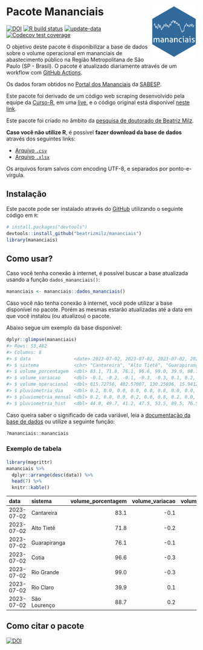 
<!-- README.md is generated from README.Rmd. Please edit that file -->

# Pacote Mananciais <img src="man/figures/hexlogo.png" align="right" width = "120px"/>

<!-- badges: start -->

[![DOI](https://zenodo.org/badge/DOI/10.5281/zenodo.4733056.svg)](https://doi.org/10.5281/zenodo.4733056)
[![R build
status](https://github.com/beatrizmilz/mananciais/workflows/R-CMD-check/badge.svg)](https://github.com/beatrizmilz/mananciais/actions)
[![update-data](https://github.com/beatrizmilz/mananciais/actions/workflows/2-update_data.yaml/badge.svg)](https://github.com/beatrizmilz/mananciais/actions/workflows/2-update_data.yaml)
[![Codecov test
coverage](https://codecov.io/gh/beatrizmilz/mananciais/branch/master/graph/badge.svg)](https://codecov.io/gh/beatrizmilz/mananciais?branch=master)
<!-- badges: end -->

O objetivo deste pacote é disponibilizar a base de dados sobre o volume
operacional em mananciais de abastecimento público na Região
Metropolitana de São Paulo (SP - Brasil). O pacote é atualizado
diariamente através de um workflow com [GitHub
Actions](https://github.com/beatrizmilz/mananciais/actions).

Os dados foram obtidos no [Portal dos
Mananciais](http://mananciais.sabesp.com.br/Situacao) da
[SABESP](http://site.sabesp.com.br/site/Default.aspx).

Este pacote foi derivado de um código web scraping desenvolvido pela
equipe da [Curso-R](https://www.curso-r.com/), em uma
[live](https://youtu.be/jvZIxrMmOcQ), e o código original está
disponível [neste
link](https://github.com/curso-r/lives/blob/master/drafts/20200730_scraper_sabesp.R).

Este pacote foi criado no âmbito da [pesquisa de doutorado de Beatriz
Milz](https://beatrizmilz.github.io/tese/).

**Caso você não utilize R**, é possível **fazer download da base de
dados** através dos seguintes links:

- [Arquivo
  `.csv`](https://github.com/beatrizmilz/mananciais/raw/master/inst/extdata/mananciais.csv)
- [Arquivo
  `.xlsx`](https://github.com/beatrizmilz/mananciais/blob/master/inst/extdata/mananciais.xlsx?raw=true)

Os arquivos foram salvos com encoding UTF-8, e separados por
ponto-e-vírgula.

## Instalação

Este pacote pode ser instalado através do [GitHub](https://github.com/)
utilizando o seguinte código em `R`:

``` r
# install.packages("devtools")
devtools::install_github("beatrizmilz/mananciais")
library(mananciais)
```

## Como usar?

Caso você tenha conexão à internet, é possível buscar a base atualizada
usando a função `dados_mananciais()`:

``` r
mananciais <- mananciais::dados_mananciais() 
```

Caso você não tenha conexão à internet, você pode utilizar a base
disponível no pacote. Porém as mesmas estarão atualizadas até a data em
que você instalou (ou atualizou) o pacote.

Abaixo segue um exemplo da base disponível:

``` r
dplyr::glimpse(mananciais)
#> Rows: 53,482
#> Columns: 8
#> $ data                <date> 2023-07-02, 2023-07-02, 2023-07-02, 2023-07-02, 2…
#> $ sistema             <chr> "Cantareira", "Alto Tietê", "Guarapiranga", "Cotia…
#> $ volume_porcentagem  <dbl> 83.1, 71.8, 76.1, 96.6, 99.0, 39.9, 88.7, 83.2, 72…
#> $ volume_variacao     <dbl> -0.1, -0.2, -0.1, -0.3, -0.3, 0.1, 0.2, -0.1, -0.2…
#> $ volume_operacional  <dbl> 815.72756, 402.57007, 130.25036, 15.94128, 111.041…
#> $ pluviometria_dia    <dbl> 0.2, 0.0, 0.0, 0.0, 0.0, 0.8, 0.0, 0.0, 0.0, 0.0, …
#> $ pluviometria_mensal <dbl> 0.2, 0.0, 0.0, 0.2, 0.0, 0.8, 0.2, 0.0, 0.0, 0.0, …
#> $ pluviometria_hist   <dbl> 44.0, 49.7, 41.2, 47.5, 53.5, 89.5, 76.5, 44.0, 49…
```

Caso queira saber o significado de cada variável, leia a [documentação
da base de
dados](https://beatrizmilz.github.io/mananciais/reference/mananciais.html)
ou utilize a seguinte função:

``` r
?mananciais::mananciais
```

### Exemplo de tabela

``` r
library(magrittr)
mananciais %>% 
  dplyr::arrange(desc(data)) %>% 
  head(7) %>%
  knitr::kable()
```

| data       | sistema      | volume_porcentagem | volume_variacao | volume_operacional | pluviometria_dia | pluviometria_mensal | pluviometria_hist |
|:-----------|:-------------|-------------------:|----------------:|-------------------:|-----------------:|--------------------:|------------------:|
| 2023-07-02 | Cantareira   |               83.1 |            -0.1 |          815.72756 |              0.2 |                 0.2 |              44.0 |
| 2023-07-02 | Alto Tietê   |               71.8 |            -0.2 |          402.57007 |              0.0 |                 0.0 |              49.7 |
| 2023-07-02 | Guarapiranga |               76.1 |            -0.1 |          130.25036 |              0.0 |                 0.0 |              41.2 |
| 2023-07-02 | Cotia        |               96.6 |            -0.3 |           15.94128 |              0.0 |                 0.2 |              47.5 |
| 2023-07-02 | Rio Grande   |               99.0 |            -0.3 |          111.04113 |              0.0 |                 0.0 |              53.5 |
| 2023-07-02 | Rio Claro    |               39.9 |             0.1 |            5.45455 |              0.8 |                 0.8 |              89.5 |
| 2023-07-02 | São Lourenço |               88.7 |             0.2 |           78.79994 |              0.0 |                 0.2 |              76.5 |

## Como citar o pacote

[![DOI](https://zenodo.org/badge/DOI/10.5281/zenodo.4733056.svg)](https://doi.org/10.5281/zenodo.4733056)
